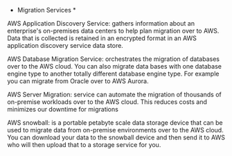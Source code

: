 * Migration Services *

AWS Application Discovery Service: gathers information about an enterprise's
on-premises data centers to help plan migration over to AWS. 
Data that is collected is retained in an encrypted format in an AWS application discovery
service data store. 

AWS Database Migration Service: orchestrates the migration of databases over to the AWS cloud.
You can also migrate data bases with one database engine type to another totally different 
database engine type. For example you can migrate from Oracle over to AWS Aurora. 

AWS Server Migration: service can automate the migration of thousands of on-premise 
workloads over to the AWS cloud. This reduces costs and minimizes our downtime for migrations

AWS snowball: is a portable petabyte scale data storage device that can be used to migrate data 
from on-premise environments over to the AWS cloud. You can download your data to the 
snowball device and then send it to AWS who will then upload that to a storage service for you.